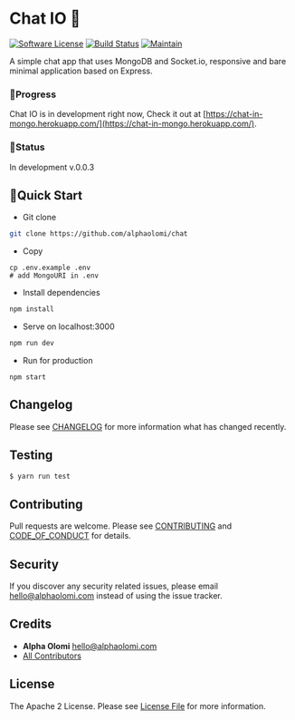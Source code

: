 # Chat IO 💬

[![Software License][ico-license]](LICENSE.md)
[![Build Status][ico-travis]][link-travis]
[![Maintain ][ico-maintain]][link-repo]


A simple chat app that uses MongoDB and Socket.io, responsive and bare minimal application based on Express.

###  🚧Progress

Chat IO is in development right now, Check it out at  [https://chat-in-mongo.herokuapp.com/](https://chat-in-mongo.herokuapp.com/).

### 🏁Status

In development v.0.0.3

## 🚀Quick Start

- Git clone
```bash
git clone https://github.com/alphaolomi/chat
```

- Copy 
```
cp .env.example .env
# add MongoURI in .env
 ```
 - Install dependencies
```bash
npm install
```

- Serve on localhost:3000
```bash
npm run dev
```

- Run for production
```
npm start
```

## Changelog

Please see [CHANGELOG](CHANGELOG.md) for more information what has changed recently.


## Testing

```bash
$ yarn run test
```

## Contributing

Pull requests are welcome. Please see [CONTRIBUTING](./.github/CONTRIBUTING.md) and [CODE_OF_CONDUCT](./.github/CODE_OF_CONDUCT.md) for details.


## Security

If you discover any security related issues, please email [hello@alphaolomi.com](mailto:hello@alphaolomi.com) instead of using the issue tracker.

## Credits

- **Alpha Olomi** [hello@alphaolomi.com](hello@alphaolomi.com)
- [All Contributors][link-contributors]

## License
The Apache 2 License. Please see [License File](LICENSE) for more information.





[ico-license]: https://img.shields.io/badge/license-Apache2-brightgreen.svg?style=flat-square
[ico-travis]: https://img.shields.io/travis/alphaolomi/todo-in-vue/master.svg?style=flat-square
[ico-maintain]: https://img.shields.io/badge/Maintained%3F-yes-green.svg?style=flat-square

[link-travis]: https://travis-ci.org/alphaolomi/wazo

[link-repo]: https://github.com/alphaolomi/forum
[link-author]: https://github.com/alphaolomi
[link-contributors]: ../../contributors
